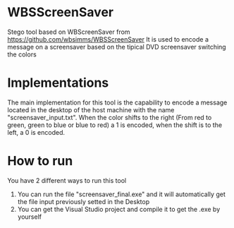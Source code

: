 # WBSScreenSaver
Stego tool based on WBScreenSaver from https://github.com/wbsimms/WBSScreenSaver
It is used to encode a message on a screensaver based on the tipical DVD screensaver switching the colors

# Implementations

The main implementation for this tool is the capability to encode a message located in the desktop of the host machine with the name "screensaver_input.txt". When the color shifts to the right (From red to green, green to blue or blue to red) a 1 is encoded, when the shift is to the left, a 0 is encoded.

# How to run

You have 2 different ways to run this tool

1. You can run the file "screensaver_final.exe" and it will automatically get the file input previously setted in the Desktop
2. You can get the Visual Studio project and compile it to get the .exe by yourself
